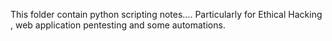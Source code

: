 This folder contain python scripting notes....
Particularly for Ethical Hacking , web application pentesting  and some automations.